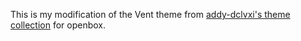This is my modification of the Vent theme from [addy-dclvxi's theme collection](https://github.com/addy-dclxvi/openbox-theme-collections) for openbox.
